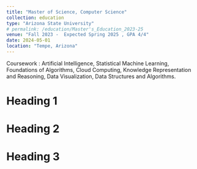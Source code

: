 ```yaml
---
title: "Master of Science, Computer Science"
collection: education
type: "Arizona State University"
# permalink: /education/Master's_Education_2023-25
venue: "Fall 2023 -  Expected Spring 2025 , GPA 4/4"
date: 2024-05-01
location: "Tempe, Arizona"
---
```

Coursework : Artificial Intelligence, Statistical Machine Learning, Foundations of Algorithms, Cloud Computing, Knowledge Representation and Reasoning, Data Visualization, Data Structures and Algorithms.

Heading 1
======

Heading 2
======

Heading 3
======
